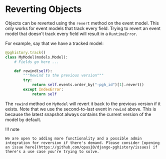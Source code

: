 # Reverting Objects

Objects can be reverted using the `revert` method on the event model. This only works for event models that track every field. Trying to revert an event model that doesn't track every field will result in a `RuntimeError`.

For example, say that we have a tracked model:

```python
@pghistory.track()
class MyModel(models.Model):
    # Fields go here ...

    def rewind(self):
        """Rewind to the previous version"""
        try:
            return self.events.order_by("-pgh_id")[1].revert()
        except IndexError:
            return self
```

The `rewind` method on `MyModel` will revert it back to the previous version if it exists. Note that we use the second-to-last event in `rewind` above. This is because the latest snapshot always contains the current version of the model by default.

!!! note

    We are open to adding more functionality and a possible admin integration for reversion if there's demand. Please consider [opening an issue here](https://github.com/opus10/django-pghistory/issues) if there's a use case you're trying to solve.

